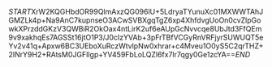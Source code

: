 $START$XrW2KQGHbdOR99QlmAxzQG096lU+5LdryaTYunuXc01MXWWTAhJGMZLk4p+Na9AnC7kupnseO3ACwSVBXgqTgZ6xp4XhfdvgUoOn0cvZlpGowkXPrzddGKzV3QWBiR2OkOax4ntLirK2uf6eAUpGcNvvcqe8UbJtd3FfQEm9v9xakhqEs7AGSSt16jtO1P3/J0cIzYVAb+3pFrTBfVCGyRnVRFjyrSUWUQT5eYv2v41q+Apxw6BC3UEboXuRczWtvlpNw0xhrar+c4Mveu1O0yS5C2qrTHZ+2INrY9H2+RAtsM0JGFIlgp+YV459FbLoLQZl6fx7lr7qgy0Ge1zcYA==$END$